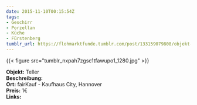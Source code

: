 ```yaml
---
date: 2015-11-10T00:15:54Z
tags:
- Geschirr
- Porzellan
- Küche
- Fürstenberg
tumblr_url: https://flohmarktfunde.tumblr.com/post/133159079808/objekt-teller-beschreibung-lorem-ipsum-ort
---
```

 {{< figure src="tumblr_nxpah7zgsc1tfawupo1_1280.jpg" >}}  

**Objekt:** Teller  
**Beschreibung:**   
**Ort:** fairKauf - Kaufhaus City, Hannover  
**Preis:** 1€  
**Links:** 
